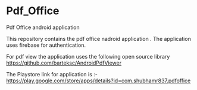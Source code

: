 # Pdf_Office
Pdf Office android application

This repository contains the pdf office nadroid application . 
The application uses firebase for authentication.

For pdf view the application uses the following open source library
https://github.com/barteksc/AndroidPdfViewer

The Playstore link for application is :-
https://play.google.com/store/apps/details?id=com.shubhamr837.pdfoffice
